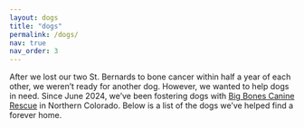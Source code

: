 ```yaml
---
layout: dogs
title: "dogs"
permalink: /dogs/
nav: true
nav_order: 3
---
```

<!-- Page Introduction -->
After we lost our two St. Bernards to bone cancer within half a year of each other, we weren’t ready for another dog. However, we wanted to help dogs in need. Since June 2024, we’ve been fostering dogs with <a href="https://bigbonescaninerescue.com">Big Bones Canine Rescue</a> in Northern Colorado. Below is a list of the dogs we’ve helped find a forever home.
